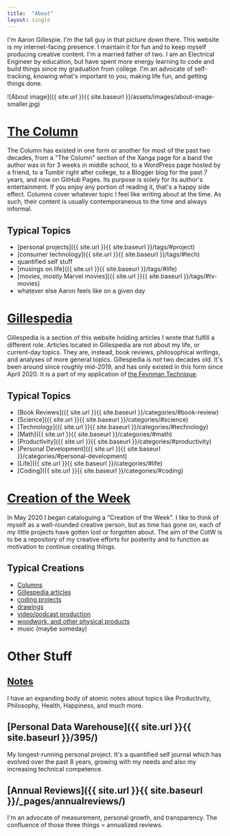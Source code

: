 ```yaml
---
title:  "About"
layout: single
---
```


I'm Aaron Gillespie. I'm the tall guy in that picture down there. This website is my internet-facing presence. I maintain it for fun and to keep myself producing creative content. I'm a married father of two. I am an Electrical Engineer by education, but have spent more energy learning to code and build things since my graduation from college. I'm an advocate of self-tracking, knowing what's important to you, making life fun, and getting things done.

![About image]({{ site.url }}{{ site.baseurl }}/assets/images/about-image-smaller.jpg)

# <a href="https://aarongilly.com/tags/">The Column</a>
The Column has existed in one form or another for most of the past two decades, from a "The Column" section of the Xanga page for a band the author was in for 3 weeks in middle school, to a WordPress page hosted by a friend, to a Tumblr right after college, to a Blogger blog for the past 7 years, and now on GitHub Pages. Its purpose is solely for its author's entertainment. If you enjoy any portion of reading it, that's a happy side effect.
Columns cover whatever topic I feel like writing about at the time. As such, their content is usually contemporaneous to the time and always informal.
## Typical Topics
- [personal projects]({{ site.url }}{{ site.baseurl }}/tags/#project)
- [consumer technology]({{ site.url }}{{ site.baseurl }}/tags/#tech)
- quantified self stuff
- [musings on life]({{ site.url }}{{ site.baseurl }}/tags/#life)
- [movies, mostly Marvel movies]({{ site.url }}{{ site.baseurl }}/tags/#tv-movies)
- whatever else Aaron feels like on a given day  

# <a href="https://aarongilly.com/gillespedia/">Gillespedia</a>
Gillespedia is a section of this website holding articles I wrote that fulfill a different role. Articles located in Gillespedia are not about my life, or current-day topics. They are, instead, book reviews, philosophical writings, and analyses of more general topics. Gillespedia is *not* two decades old. It's been around since roughly mid-2019, and has only existed in this form since April 2020.  It is a part of my application of [the Feynman Technique](https://doist.com/blog/feynman-technique/). 
## Typical Topics
- [Book Reviews]({{ site.url }}{{ site.baseurl }}/categories/#book-review)
- [Science]({{ site.url }}{{ site.baseurl }}/categories/#science)
- [Technology]({{ site.url }}{{ site.baseurl }}/categories/#technology)
- [Math]({{ site.url }}{{ site.baseurl }}/categories/#math)
- [Productivity]({{ site.url }}{{ site.baseurl }}/categories/#productivity)
- [Personal Development]({{ site.url }}{{ site.baseurl }}/categories/#personal-development)
- [Life]({{ site.url }}{{ site.baseurl }}/categories/#life)
- [Coding]({{ site.url }}{{ site.baseurl }}/categories/#coding)

# <a href="https://www.notion.so/aarongilly/9e6c767be05a42c7ab438e4330658e2b?v=6d08d1c56ba24e97b75a60fc5dba073c">Creation of the Week</a>
In May 2020 I began cataloguing a "Creation of the Week". I like to think of myself as a well-rounded creative person, but as time has gone on, each of my little projects have gotten lost or forgotten about. The aim of the CotW is to be a repository of my creative efforts for posterity and to function as motivation to continue creating things. 
## Typical Creations
- [Columns](https://www.notion.so/aarongilly/9e6c767be05a42c7ab438e4330658e2b?v=2d5bc3a8a502469c865e8a266331db72)
- [Gillespedia articles](https://www.notion.so/aarongilly/9e6c767be05a42c7ab438e4330658e2b?v=cc838d06b2fc4be1a429c1ab3d2a87f1)
- [coding projects](https://www.notion.so/aarongilly/9e6c767be05a42c7ab438e4330658e2b?v=422e0fdb163c479ea52be71fa90ebc51)
- [drawings](https://www.notion.so/aarongilly/9e6c767be05a42c7ab438e4330658e2b?v=77c4e6c275034161ac588cf56d55de9f)
- [video/podcast production](https://www.notion.so/aarongilly/9e6c767be05a42c7ab438e4330658e2b?v=555f8cc3e21f40278e2fc3eb050a6955)
- [woodwork, and other physical products](https://www.notion.so/aarongilly/9e6c767be05a42c7ab438e4330658e2b?v=e00bc93c684d4af19c80d8008b65808a)
- music (maybe someday)

# Other Stuff

## [Notes](https://www.notion.so/aarongilly/a7627b8ed78b4eab9e31364cb7b98eea?v=c957bb0ea6dd42e9a83df8338e11c786)
I have an expanding body of atomic notes about topics like Productivity, Philosophy, Health, Happiness, and much more.  

## [Personal Data Warehouse]({{ site.url }}{{ site.baseurl }}/395/)
My longest-running personal project. It's a quantified self journal which has evolved over the past 8 years, growing with my needs and also my increasing technical competence. 

## [Annual Reviews]({{ site.url }}{{ site.baseurl }}/_pages/annualreviews/)
I'm an advocate of measurement, personal growth, and transparency. The confluence of those three things = annualized reviews.
